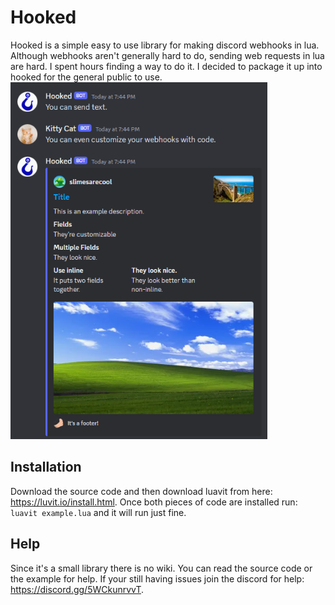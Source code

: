 # Hooked
Hooked is a simple easy to use library for making discord webhooks in lua. Although webhooks aren't generally hard to do, sending web requests in lua are hard. I spent hours finding a way to do it. I decided to package it up into hooked for the general public to use.\
<img src="example.png" alt="An image of hooked in use." width="411" height="571" style="border: 4px" />

## Installation
Download the source code and then download luavit from here: https://luvit.io/install.html. Once both pieces of code are installed run: ```luavit example.lua``` and it will run just fine.

## Help
Since it's a small library there is no wiki. You can read the source code or the example for help. If your still having issues join the discord for help: https://discord.gg/5WCkunrvvT.